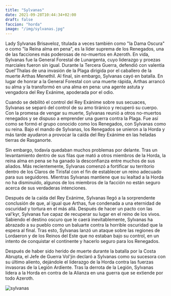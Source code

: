 ```yaml
---
title: "Sylvanas"
date: 2021-09-28T10:44:34+02:00
draft: false
faccion: "horda"
image: "/img/sylvanas.jpg"
---
```

Lady Sylvanas Brisaveloz, titulada a veces también como "la Dama Oscura" o como "la Reina alma en pena", es la líder suprema de los Renegados, una de las facciones más poderosas de no-muertos en Azeroth. En vida, Sylvanas fue la General Forestal de Lunargenta, cuyo liderazgo y proezas marciales fueron sin igual. Durante la Tercera Guerra, defendió con valentía Quel'Thalas de una invasión de la Plaga dirigida por el caballero de la muerte Arthas Menethil. Al final, sin embargo, Sylvanas cayó en batalla. En lugar de honrar a la General Forestal con una muerte rápida, Arthas arrancó su alma y la transformó en una alma en pena: una agente astuta y vengadora del Rey Exánime, apoderada por el odio.

Cuando se debilitó el control del Rey Exánime sobre sus secuaces, Sylvanas se separó del control de su amo tiránico y recuperó su cuerpo. Con la promesa de vengar su muerte, Sylvanas reunió a otros no-muertos renegados y se dispuso a emprender una guerra contra la Plaga. Fue así como se formó el grupo conocido como los Renegados, con Sylvanas como su reina. Bajo el mando de Sylvanas, los Renegados se unieron a la Horda y más tarde ayudaron a provocar la caída del Rey Exánime en las heladas tierras de Rasganorte.

Sin embargo, todavía quedaban muchos problemas por delante. Tras un levantamiento dentro de sus filas que mató a otros miembros de la Horda, la reina alma en pena se ha ganado la desconfianza entre muchos de sus aliados. Más recientemente, Sylvanas comenzó a fortificar su territorio dentro de los Claros de Tirisfal con el fin de establecer un reino adecuado para sus seguidores. Mientras Sylvanas mantiene que su lealtad a la Horda no ha disminuido, algunos de los miembros de la facción no están seguro acerca de sus verdaderas intenciones.

Después de la caída del Rey Exánime, Sylvanas llegó a la sorprendente conclusión de que, al igual que Arthas, fue condenada a una eternidad de oscuridad y tortura en el más allá. Después de hacer un pacto con las val'kyr, Sylvanas fue capaz de recuperar su lugar en el reino de los vivos. Sabiendo el destino oscuro que le caerá inevitablemente, Sylvanas ha abrazado a su pueblo como un baluarte contra la horrible oscuridad que la espera al final. Tras esto, Sylvanas lanzó un ataque sobre las regiones de Lordaeron y de los Reinos del Este que no estaban bajo su control, en un intento de conquistar el continente y hacerlo seguro para los Renegados.

Después de haber sido herido de muerte durante la batalla por la Costa Abrupta, el Jefe de Guerra Vol'jin declaró a Sylvanas como su sucesora con su último aliento, dejándole el liderazgo de la Horda contra las fuerzas invasoras de la Legión Ardiente. Tras la derrota de la Legión, Sylvanas lidera a la Horda en contra de la Alianza en una guerra que se extiende por todo Azeroth.

![sylvanas](/img/sylv.jpg)